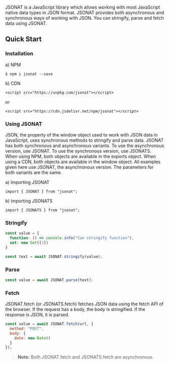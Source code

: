 # <img src="https://user-images.githubusercontent.com/57598264/104118015-63a08f80-532e-11eb-9196-92728472296d.png" width="64" height="15" />

JSONAT is a JavaScript library which allows working with most JavaScript native data types in JSON format. JSONAT provides both asynchronous and synchronous ways of working with JSON. You can stringify, parse and fetch data using JSONAT.

## Quick Start

### Installation

a) NPM

`$ npm i jsonat --save`

b) CDN

`<script src="https://unpkg.com/jsonat"></script>`

or

`<script src="https://cdn.jsdelivr.net/npm/jsonat"></script>`


### Using JSONAT

JSON, the property of the window object used to work with JSON data in JavaScript, uses synchronous methods to stringify and parse data. JSONAT has both synchronous and asynchronous variants. To use the asynchronous version, use JSONAT. To use the synchronous version, use JSONATS. When using NPM, both objects are available in the exports object. When using a CDN, both objects are available in the window object. All examples given here use JSONAT, the asynchronous version. The parameters for both variants are the same.

a) Importing JSONAT

`import { JSONAT } from "jsonat";`

b) Importing JSONATS

`import { JSONATS } from "jsonat";`

### Stringify

```javascript
const value = {
  function: () => console.info("Can stringify function"),
  set: new Set([1])
}

const text = await JSONAT.stringify(value);
```

### Parse

```javascript
const value = await JSONAT.parse(text);
```

### Fetch

JSONAT.fetch (or JSONATS.fetch) fetches JSON data using the fetch API of the browser. If the request has a body, the body is stringified. If the response is JSON, it is parsed.

```javascript
const value = await JSONAT.fetch(url, {
  method: "POST",
  body: {
    date: new Date()
  }
});
```

> __Note:__
> Both JSONAT.fetch and JSONATS.fetch are asynchronous.


